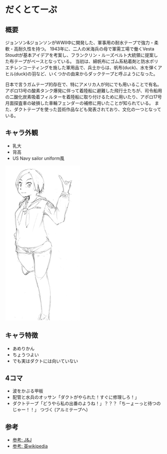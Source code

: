 # だくとてーぷ

## 概要

ジョンソン&ジョンソンがWWII中に開発した、軍事用の耐水テープで強力・柔軟・高耐久性を持つ。
1943年に、二人の米海兵の母で軍需工場で働くVesta Stoudtが基本アイデアを考案し、フランクリン・ルーズベルト大統領に提案した布テープがベースとなっている。
当初は、綿帆布にゴム系粘着剤と防水ポリエチレンコーティングを施した軍用品で、兵士からは、帆布(duck)、水を弾くアヒル(duck)の羽など、いくつかの由来からダックテープと呼ぶようになった。

日本で言うガムテープ的存在で、特にアメリカ人が何にでも用いることで有名。
アポロ13号の酸素タンク爆発に伴って着陸船に避難した飛行士たちが、司令船用の二酸化炭素吸着フィルターを着陸船に取り付けるために用いたり、アポロ17号月面探査車の破損した車輪フェンダーの補修に用いたことが知られている。
また、ダクトテープを使った芸術作品なども発表されており、文化の一つとなっている。

## キャラ外観

- 乳大
- 背高
- US Navy sailor uniform風

![DuctTape](thumbs/DuctTape.png)

## キャラ特徴

- あめりかん
- ちょうつよい
- でも実はダクトには向いていない

## 4コマ

- 波をかぶる甲板
- 配管と水兵のオッサン「ダクトがやられた！すぐに修理しろ！」
- ダクトテープ「どうやら私の出番のようね！」？？？「ちーょーっと待つのじゃー！！」
つづく (アルミテープへ)

## 参考

- [参考: J&J](https://ourstory.jnj.com/duct-tape)
- [参考: 英wikipedia](https://en.wikipedia.org/wiki/Duct_tape#History_and_etymology)